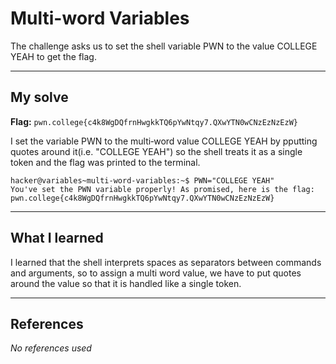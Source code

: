 # Multi-word Variables
The challenge asks us to set the shell variable PWN to the value COLLEGE YEAH to get the flag.
***

## My solve
**Flag:** `pwn.college{c4k8WgDQfrnHwgkkTQ6pYwNtqy7.QXwYTN0wCNzEzNzEzW}`

I set the variable PWN to the multi‑word value COLLEGE YEAH by pputting quotes around it(i.e. "COLLEGE YEAH") so the shell treats it as a single token and the flag was printed to the terminal.
```
hacker@variables~multi-word-variables:~$ PWN="COLLEGE YEAH"
You've set the PWN variable properly! As promised, here is the flag:
pwn.college{c4k8WgDQfrnHwgkkTQ6pYwNtqy7.QXwYTN0wCNzEzNzEzW}
```

***

## What I learned
I learned that the shell interprets spaces as separators between commands and arguments, so to assign a multi word value, we have to put quotes around the value so that it is handled like a single token.

***

## References 
*No references used*